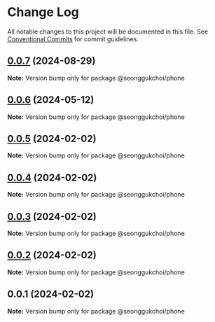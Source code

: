 # Change Log

All notable changes to this project will be documented in this file.
See [Conventional Commits](https://conventionalcommits.org) for commit guidelines.

## [0.0.7](https://github.com/seonggukchoi/packages.js/compare/@seonggukchoi/phone@0.0.6...@seonggukchoi/phone@0.0.7) (2024-08-29)

**Note:** Version bump only for package @seonggukchoi/phone

## [0.0.6](https://github.com/seonggukchoi/packages.js/compare/@seonggukchoi/phone@0.0.5...@seonggukchoi/phone@0.0.6) (2024-05-12)

**Note:** Version bump only for package @seonggukchoi/phone

## [0.0.5](https://github.com/seonggukchoi/packages.js/compare/@seonggukchoi/phone@0.0.4...@seonggukchoi/phone@0.0.5) (2024-02-02)

**Note:** Version bump only for package @seonggukchoi/phone

## [0.0.4](https://github.com/seonggukchoi/packages.js/compare/@seonggukchoi/phone@0.0.3...@seonggukchoi/phone@0.0.4) (2024-02-02)

**Note:** Version bump only for package @seonggukchoi/phone

## [0.0.3](https://github.com/seonggukchoi/packages.js/compare/@seonggukchoi/phone@0.0.2...@seonggukchoi/phone@0.0.3) (2024-02-02)

**Note:** Version bump only for package @seonggukchoi/phone

## [0.0.2](https://github.com/seonggukchoi/packages.js/compare/@seonggukchoi/phone@0.0.1...@seonggukchoi/phone@0.0.2) (2024-02-02)

**Note:** Version bump only for package @seonggukchoi/phone

## 0.0.1 (2024-02-02)

**Note:** Version bump only for package @seonggukchoi/phone
